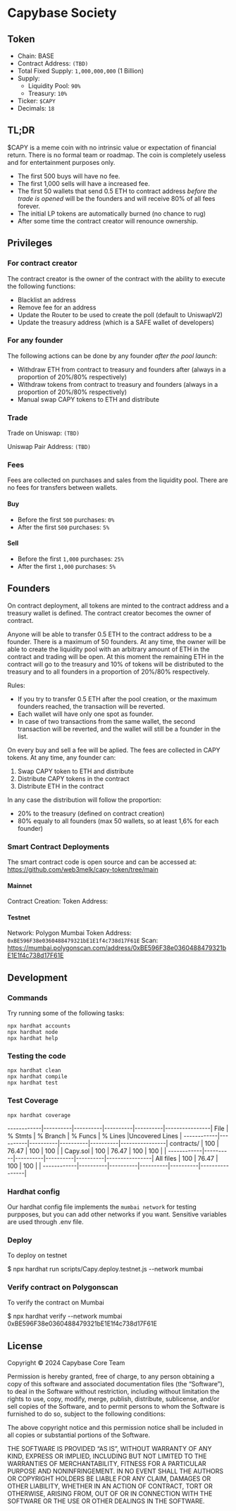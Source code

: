 # Capybase Society

## Token

* Chain: BASE
* Contract Address: `(TBD)`
* Total Fixed Supply: `1,000,000,000` (1 Billion)
* Supply:
  * Liquidity Pool: `90%`
  * Treasury: `10%`
* Ticker: `$CAPY`
* Decimals: `18`

## TL;DR

$CAPY is a meme coin with no intrinsic value or expectation of financial return. There is no formal team or roadmap. The coin is completely useless and for entertainment purposes only.

- The first 500 buys will have no fee.
- The first 1,000 sells will have a increased fee.
- The first 50 wallets that send 0.5 ETH to contract address *before the trade is opened* will be the founders and will receive 80% of all fees forever.
- The initial LP tokens are automatically burned (no chance to rug)
- After some time the contract creator will renounce ownership.

## Privileges

### For contract creator

The contract creator is the owner of the contract with the ability to execute the following functions:
- Blacklist an address
- Remove fee for an address
- Update the Router to be used to create the poll (default to UniswapV2)
- Update the treasury address (which is a SAFE wallet of developers)

### For any founder

The following actions can be done by any founder *after the pool launch*:

- Withdraw ETH from contract to treasury and founders after (always in a proportion of 20%/80% respectively)
- Withdraw tokens from contract to treasury and founders (always in a proportion of 20%/80% respectively)
- Manual swap CAPY tokens to ETH and distribute

### Trade

Trade on Uniswap: `(TBD)`

Uniswap Pair Address: `(TBD)`

### Fees

Fees are collected on purchases and sales from the liquidity pool.
There are no fees for transfers between wallets.

#### Buy

* Before the first `500` purchases: `0%`
* After the first `500` purchases: `5%`

#### Sell

* Before the first `1,000` purchases: `25%`
* After the first `1,000` purchases: `5%`

## Founders

On contract deployment, all tokens are minted to the contract address and a treasury wallet is defined. The contract creator becomes the owner of contract.

Anyone will be able to transfer 0.5 ETH to the contract address to be a founder. There is a maximum of 50 founders.
At any time, the owner will be able to create the liquidity pool with an arbitrary amount of ETH in the contract and trading will be open. At this moment the remaining ETH in the contract will go to the treasury and 10% of tokens will be distributed to the treasury and to all founders in a proportion of 20%/80% respectively.

Rules:
- If you try to transfer 0.5 ETH after the pool creation, or the maximum founders reached, the transaction will be reverted.
- Each wallet will have only one spot as founder.
- In case of two transactions from the same wallet, the second transaction will be reverted, and the wallet will still be a founder in the list.

On every buy and sell a fee will be aplied.
The fees are collected in CAPY tokens.
At any time, any founder can:
1) Swap CAPY token to ETH and distribute
2) Distribute CAPY tokens in the contract
3) Distribute ETH in the contract

In any case the distribution will follow the proportion:
  - 20% to the treasury (defined on contract creation)
  - 80% equaly to all founders (max 50 wallets, so at least 1,6% for each founder)

### Smart Contract Deployments

The smart contract code is open source and can be accessed at:
https://github.com/web3melk/capy-token/tree/main

#### Mainnet

Contract Creation:
Token Address:

#### Testnet

Network: Polygon Mumbai
Token Address: `0xBE596F38e0360488479321bE1E1f4c738d17F61E`
Scan: https://mumbai.polygonscan.com/address/0xBE596F38e0360488479321bE1E1f4c738d17F61E

## Development

### Commands

Try running some of the following tasks:

```shell
npx hardhat accounts
npx hardhat node
npx hardhat help
```

### Testing the code

```shell
npx hardhat clean
npx hardhat compile
npx hardhat test
```

### Test Coverage

```shell
npx hardhat coverage
```

------------|----------|----------|----------|----------|----------------|
File        |  % Stmts | % Branch |  % Funcs |  % Lines |Uncovered Lines |
------------|----------|----------|----------|----------|----------------|
 contracts/ |      100 |    76.47 |      100 |      100 |                |
  Capy.sol  |      100 |    76.47 |      100 |      100 |                |
------------|----------|----------|----------|----------|----------------|
 All files   |      100 |    76.47 |      100 |      100 |                |
------------|----------|----------|----------|----------|----------------|

### Hardhat config

Our hardhat config file implements the `mumbai network` for testing purpposes, but you can add other networks if you want. Sensitive variables are used through .env file.

### Deploy

To deploy on testnet

  $ npx hardhat run scripts/Capy.deploy.testnet.js --network mumbai

### Verify contract on Polygonscan

To verify the contract on Mumbai

  $ npx hardhat verify --network mumbai 0xBE596F38e0360488479321bE1E1f4c738d17F61E

## License

Copyright © 2024 Capybase Core Team

Permission is hereby granted, free of charge, to any person obtaining a copy of this software and associated documentation files (the “Software”), to deal in the Software without restriction, including without limitation the rights to use, copy, modify, merge, publish, distribute, sublicense, and/or sell copies of the Software, and to permit persons to whom the Software is furnished to do so, subject to the following conditions:

The above copyright notice and this permission notice shall be included in all copies or substantial portions of the Software.

THE SOFTWARE IS PROVIDED “AS IS”, WITHOUT WARRANTY OF ANY KIND, EXPRESS OR IMPLIED, INCLUDING BUT NOT LIMITED TO THE WARRANTIES OF MERCHANTABILITY, FITNESS FOR A PARTICULAR PURPOSE AND NONINFRINGEMENT. IN NO EVENT SHALL THE AUTHORS OR COPYRIGHT HOLDERS BE LIABLE FOR ANY CLAIM, DAMAGES OR OTHER LIABILITY, WHETHER IN AN ACTION OF CONTRACT, TORT OR OTHERWISE, ARISING FROM, OUT OF OR IN CONNECTION WITH THE SOFTWARE OR THE USE OR OTHER DEALINGS IN THE SOFTWARE.